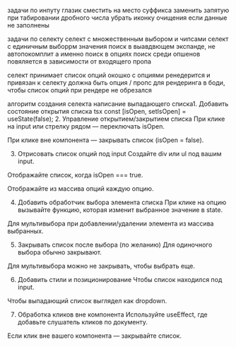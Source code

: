 задачи по инпуту
глазик сместить на место суффикса
заменить запятую при табировании дробного числа
убрать иконку очищения если данные не заполнены

задачи по селекту
селект с множественным выбором и чипсами
селект с единичным выборрм значения
поиск в выавдвющем экспанде, не автопокомплит а именно поиск в опциях
поиск среди опшенов повяляется в зависимости от входящего пропа

селект принимает список опций
окошко с опциями ренедерится и привязан к селекту
должна быть опция / пропс для рендеринга в боди, чтобы список опций при рендере не обрезался




алгоритм создания селекта
написание выпадающего списка1. Добавить состояние открытия списка
tsx
const [isOpen, setIsOpen] = useState(false);
2. Управление открытием/закрытием списка
   При клике на input или стрелку рядом — переключать isOpen.

При клике вне компонента — закрывать список (isOpen = false).

3. Отрисовать список опций под input
   Создайте div или ul под вашим input.

Отображайте список, когда isOpen === true.

Отображайте из массива опций каждую опцию.

4. Добавить обработчик выбора элемента списка
   При клике на опцию вызывайте функцию, которая изменит выбранное значение в state.

Для мультивыбора при добавлении/удалении элемента из массива выбранных.

5. Закрывать список после выбора (по желанию)
   Для одиночного выбора обычно закрывают.

Для мультивыбора можно не закрывать, чтобы выбрать еще.

6. Добавить стили и позиционирование
   Чтобы список находился под input.

Чтобы выпадающий список выглядел как dropdown.

7. Обработка кликов вне компонента
   Используйте useEffect, где добавьте слушатель кликов по документу.

Если клик вне вашего компонента — закрывайте список.


